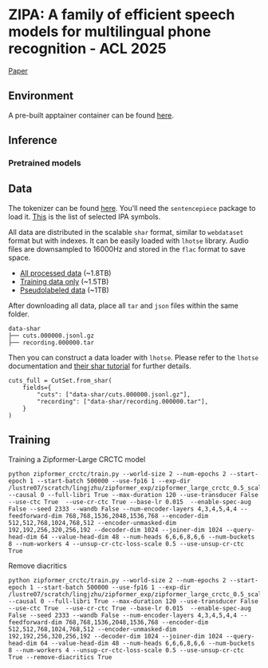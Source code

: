# ZIPA: A family of efficient speech models for multilingual phone recognition - ACL 2025

[Paper](https://arxiv.org/abs/2505.23170)

## Environment

A pre-built apptainer container can be found [here](https://huggingface.co/datasets/anyspeech/ipapack_plus_meta/blob/main/pytorch2.4.0-cuda12.4-icefall-container.sif).

## Inference

### Pretrained models

## Data

The tokenizer can be found [here](https://huggingface.co/datasets/anyspeech/ipapack_plus_meta). You'll need the `sentencepiece` package to load it. [This](https://huggingface.co/datasets/anyspeech/ipapack_plus_meta/blob/main/ipa_simplified/unigram_127.vocab) is the list of selected IPA symbols. 

All data are distributed in the scalable `shar` format, similar to `webdataset` format but with indexes. It can be easily loaded with `lhotse` library. Audio files are downsampled to 16000Hz and stored in the `flac` format to save space. 

 - [All processed data](https://huggingface.co/collections/anyspeech/ipapack-raw-673c2d345deec72e82e28a3b) (~1.8TB)
 - [Training data only](https://huggingface.co/collections/anyspeech/ipa-pack-train-6838a6804a3a71a91794a801) (~1.5TB)
 - [Pseudolabeled data](https://huggingface.co/collections/anyspeech/ipa-pack-train-pseudolabel-6838a6adc3ccad443cfb63b0) (~1TB)

After downloading all data, place all `tar` and `json` files within the same folder. 

```
data-shar
├── cuts.000000.jsonl.gz
├── recording.000000.tar
```
Then you can construct a data loader with `lhotse`. Please refer to the `lhotse` documentation and [their shar tutorial](https://colab.research.google.com/github/lhotse-speech/lhotse/blob/master/examples/04-lhotse-shar.ipynb) for further details. 
```
cuts_full = CutSet.from_shar(
    fields={
        "cuts": ["data-shar/cuts.000000.jsonl.gz"],
        "recording": ["data-shar/recording.000000.tar"],
    }
)
```

## Training
Training a Zipformer-Large CRCTC model

```
python zipformer_crctc/train.py --world-size 2 --num-epochs 2 --start-epoch 1 --start-batch 500000 --use-fp16 1 --exp-dir /lustre07/scratch/lingjzhu/zipformer_exp/zipformer_large_crctc_0.5_scale --causal 0 --full-libri True --max-duration 120 --use-transducer False --use-ctc True  --use-cr-ctc True --base-lr 0.015  --enable-spec-aug False --seed 2333 --wandb False --num-encoder-layers 4,3,4,5,4,4 --feedforward-dim 768,768,1536,2048,1536,768 --encoder-dim 512,512,768,1024,768,512 --encoder-unmasked-dim 192,192,256,320,256,192 --decoder-dim 1024 --joiner-dim 1024 --query-head-dim 64 --value-head-dim 48 --num-heads 6,6,6,8,6,6 --num-buckets 8 --num-workers 4 --unsup-cr-ctc-loss-scale 0.5 --use-unsup-cr-ctc True
```

Remove diacritics
```
python zipformer_crctc/train.py --world-size 2 --num-epochs 2 --start-epoch 1 --start-batch 500000 --use-fp16 1 --exp-dir /lustre07/scratch/lingjzhu/zipformer_exp/zipformer_large_crctc_0.5_scale_no_diacritics --causal 0 --full-libri True --max-duration 120 --use-transducer False --use-ctc True  --use-cr-ctc True --base-lr 0.015  --enable-spec-aug False --seed 2333 --wandb False --num-encoder-layers 4,3,4,5,4,4 --feedforward-dim 768,768,1536,2048,1536,768 --encoder-dim 512,512,768,1024,768,512 --encoder-unmasked-dim 192,192,256,320,256,192 --decoder-dim 1024 --joiner-dim 1024 --query-head-dim 64 --value-head-dim 48 --num-heads 6,6,6,8,6,6 --num-buckets 8 --num-workers 4 --unsup-cr-ctc-loss-scale 0.5 --use-unsup-cr-ctc True --remove-diacritics True
```

